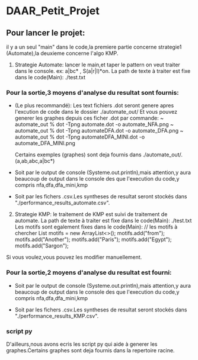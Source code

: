 # DAAR_Petit_Projet

## Pour lancer le projet:
il y a un seul "main" dans le code,la premiere partie concerne strategie1 (Automate),la deuxieme concerne l'algo KMP.

1. Strategie Automate:
lancer le main,et taper le pattern on veut traiter dans le console. 
ex: a|bc* , S(a|r|l)*on.
La path de texte à traiter est fixe dans le code(Main): ./test.txt

### Pour la sortie,3 moyens d'analyse du resultat sont fournis:
- (Le plus recommandé):
  Les text fichiers .dot seront genere apres l'excution de code dans le dossier ./automate_out/
  Et vous pouvez generer les graphes depuis ces ficher .dot par commande:
  ~ automate_out % dot -Tpng automate.dot -o automate_NFA.png
  ~ automate_out % dot -Tpng automateDFA.dot -o automate_DFA.png 
  ~ automate_out % dot -Tpng automateDFA_MINI.dot -o automate_DFA_MINI.png

  Certains exemples (graphes) sont deja fournis dans ./automate_out/.  (a,ab,abc,a|bc*)

- Soit par le output de console (Systeme.out.println),mais attention,y aura beaucoup de output dans le console des que l'execution du code,y compris nfa,dfa,dfa_mini,kmp
  
- Soit par les fichers .csv.Les syntheses de resultat seront stockés dans "./performance_results_automate.csv".

2. Strategie KMP:
le traitement de KMP est suivi de traitement de automate.
La path de texte à traiter est fixe dans le code(Main): ./test.txt
Les motifs sont egalement fixes dans le code(Main):
// les motifs à chercher
        List<String> motifs = new ArrayList<>();
        motifs.add("from");
        motifs.add("Another");
        motifs.add("Paris");
        motifs.add("Egypt");
        motifs.add("Sargon");

Si vous voulez,vous pouvez les modifier manuellement.

### Pour la sortie,2 moyens d'analyse du resultat est fourni:
- Soit par le output de console (Systeme.out.println),mais attention,y aura beaucoup de output dans le console des que l'execution du code,y compris nfa,dfa,dfa_mini,kmp
  
- Soit par les fichers .csv.Les syntheses de resultat seront stockés dans "./performance_results_KMP.csv".


### script py
D'ailleurs,nous avons ecris les script py qui aide à generer les graphes.Certains graphes sont deja fournis dans la repertoire racine.
